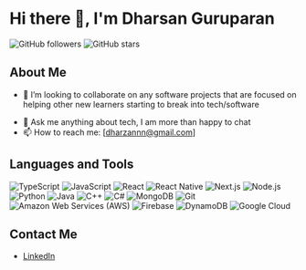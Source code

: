 # Hi there 👋, I'm Dharsan Guruparan

![GitHub followers](https://img.shields.io/github/followers/yourusername?label=Follow&style=social)
![GitHub stars](https://img.shields.io/github/stars/yourusername?style=social)

## About Me
<!-- - 🔭 I’m currently working on ...
- 🌱 I’m currently learning ... -->
- 👯 I’m looking to collaborate on any software projects that are focused on helping other new learners starting to break into tech/software
<!-- - 🤔 I’m looking for help with ... -->
- 💬 Ask me anything about tech, I am more than happy to chat 
- 📫 How to reach me: [dharzannn@gmail.com]
<!-- - ⚡ Fun fact: ... -->


## Languages and Tools
![TypeScript](https://img.shields.io/badge/-TypeScript-black?style=flat&logo=typescript&logoWidth=40)
![JavaScript](https://img.shields.io/badge/-JavaScript-black?style=flat&logo=javascript&logoWidth=40)
![React](https://img.shields.io/badge/-React-black?style=flat&logo=react&logoWidth=40)
![React Native](https://img.shields.io/badge/-React%20Native-black?style=flat&logo=react&logoWidth=40)
![Next.js](https://img.shields.io/badge/-Next.js-black?style=flat&logo=next.js&logoWidth=40)
![Node.js](https://img.shields.io/badge/-Node.js-black?style=flat&logo=node.js&logoWidth=40)
![Python](https://img.shields.io/badge/-Python-black?style=flat&logo=python&logoWidth=40)
![Java](https://img.shields.io/badge/-Java-black?style=flat&logo=java&logoWidth=40)
![C++](https://img.shields.io/badge/-C++-black?style=flat&logo=c%2B%2B&logoWidth=40)
![C#](https://img.shields.io/badge/-C%23-black?style=flat&logo=c-sharp&logoWidth=40)
![MongoDB](https://img.shields.io/badge/-MongoDB-black?style=flat&logo=mongodb&logoWidth=40)
![Git](https://img.shields.io/badge/-Git-black?style=flat&logo=git&logoWidth=40)
![Amazon Web Services (AWS)](https://img.shields.io/badge/-Amazon%20Web%20Services%20(AWS)-black?style=flat&logo=amazon-aws&logoWidth=40)
![Firebase](https://img.shields.io/badge/-Firebase-black?style=flat&logo=firebase&logoWidth=40)
![DynamoDB](https://img.shields.io/badge/-DynamoDB-black?style=flat&logo=amazon-dynamodb&logoWidth=40)
![Google Cloud](https://img.shields.io/badge/-Google%20Cloud-black?style=flat&logo=google-cloud&logoWidth=40)


## Contact Me
- [LinkedIn](https://www.linkedin.com/in/dharsanguruparan/)

